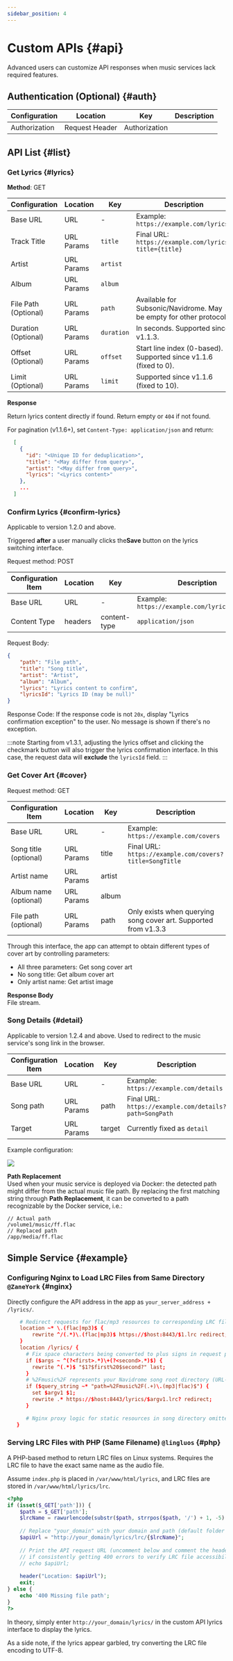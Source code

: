 ```yaml
---
sidebar_position: 4
---
```


# Custom APIs {#api}

Advanced users can customize API responses when music services lack required features.

## Authentication (Optional) {#auth}

| Configuration | Location       | Key             | Description |
| ------------- | -------------- | --------------- | ----------- |
| Authorization | Request Header | Authorization   |             |

## API List {#list}

### Get Lyrics {#lyrics}

**Method**: GET  

| Configuration          | Location     | Key       | Description                                                                                                          |
| ---------------------- | ------------ | --------- | -------------------------------------------------------------------------------------------------------------------- |
| Base URL               | URL          | -         | Example: `https://example.com/lyrics`                                                                               |
| Track Title            | URL Params   | `title`   | Final URL: `https://example.com/lyrics?title={title}`                                                               |
| Artist                 | URL Params   | `artist`  |                                                                                                                      |
| Album                  | URL Params   | `album`   |                                                                                                                      |
| File Path (Optional)   | URL Params   | `path`    | Available for Subsonic/Navidrome. May be empty for other protocols.                                                 |
| Duration (Optional)    | URL Params   | `duration`| In seconds. Supported since v1.1.3.                                                                                 |
| Offset (Optional)      | URL Params   | `offset`  | Start line index (0-based). Supported since v1.1.6 (fixed to 0).                                                    |
| Limit (Optional)       | URL Params   | `limit`   | Supported since v1.1.6 (fixed to 10).                                                                               |

**Response**  

Return lyrics content directly if found. Return empty or `404` if not found.  

For pagination (v1.1.6+), set `Content-Type: application/json` and return:  

```json
  [
    {
      "id": "<Unique ID for deduplication>",
      "title": "<May differ from query>",
      "artist": "<May differ from query>",
      "lyrics": "<Lyrics content>"
    },
    ...
  ]
```

### Confirm Lyrics {#confirm-lyrics}

Applicable to version 1.2.0 and above.

Triggered ​**after** a user manually clicks the ​**Save** button on the lyrics switching interface.

Request method: POST

| Configuration Item | Location | Key           | Description                                  |
| ------------------- | -------- | ------------- | -------------------------------------------- |
| Base URL            | URL      | -             | Example: `https://example.com/lyrics/confirm` |
| Content Type        | headers  | content-type  | `application/json`                           |

Request Body:
```json
{
    "path": "File path",
    "title": "Song title",
    "artist": "Artist",
    "album": "Album",
    "lyrics": "Lyrics content to confirm",
    "lyricsId": "Lyrics ID (may be null)"
}
```

Response Code: If the response code is not `20x`, display "Lyrics confirmation exception" to the user. No message is shown if there's no exception.

:::note
Starting from v1.3.1, adjusting the lyrics offset and clicking the checkmark button will also trigger the lyrics confirmation interface. In this case, the request data will ​**exclude** the `lyricsId` field.
:::

### Get Cover Art {#cover}

Request method: GET

| Configuration Item       | Location    | Key    | Description                                                                 |
| ------------------------- | ----------- | ------ | ---------------------------------------------------------------------------- |
| Base URL                  | URL         | -      | Example: `https://example.com/covers`                                       |
| Song title (optional)     | URL Params  | title  | Final URL: `https://example.com/covers?title=SongTitle`                      |
| Artist name               | URL Params  | artist |                                                                              |
| Album name (optional)     | URL Params  | album  |                                                                              |
| File path (optional)      | URL Params  | path   | Only exists when querying song cover art. Supported from v1.3.3             |

Through this interface, the app can attempt to obtain different types of cover art by controlling parameters:

- All three parameters: Get song cover art
- No song title: Get album cover art
- Only artist name: Get artist image

**Response Body**  
File stream.

### Song Details {#detail}

Applicable to version 1.2.4 and above. Used to redirect to the music service's song link in the browser.

| Configuration Item       | Location    | Key     | Description                                                                 |
| ------------------------- | ----------- | ------- | ---------------------------------------------------------------------------- |
| Base URL                  | URL         | -       | Example: `https://example.com/details`                                      |
| Song path                 | URL Params  | path    | Final URL: `https://example.com/details?path=SongPath`                       |
| Target                    | URL Params  | target  | Currently fixed as `detail`                                                 |

Example configuration:

![](https://oss2.aqzscn.cn/resource/blog/img/2024/891a6-5de6d34514b48759827b9e08e0236602.png)

**Path Replacement**  
Used when your music service is deployed via Docker: the detected path might differ from the actual music file path. By replacing the first matching string through ​**Path Replacement**, it can be converted to a path recognizable by the Docker service, i.e.:

```
// Actual path
/volume1/music/ff.flac
// Replaced path
/app/media/ff.flac
```

## Simple Service {#example}

### Configuring Nginx to Load LRC Files from Same Directory `@ZaneYork` {#nginx}

Directly configure the API address in the app as `your_server_address + /lyrics/`.

```conf title="default.conf"
    # Redirect requests for flac/mp3 resources to corresponding LRC files
    location ~* \.(flac|mp3)$ {
        rewrite ^/(.*)\.(flac|mp3)$ https://$host:8443/$1.lrc redirect;
    }
    location /lyrics/ {
      # Fix space characters being converted to plus signs in request paths
      if ($args ~ ^(?<first>.*)\+(?<second>.*)$) {
        rewrite ^(.*)$ "$1?$first%20$second?" last;
      }
      # %2Fmusic%2F represents your Navidrome song root directory (URL-encoded /)
      if ($query_string ~* "path=%2Fmusic%2F(.+)\.(mp3|flac)$") {
        set $argv1 $1;
        rewrite .* https://$host:8443/lyrics/$argv1.lrc? redirect;
      }

      # Nginx proxy logic for static resources in song directory omitted
   }
```

### Serving LRC Files with PHP (Same Filename) `@lingluos` {#php}

A PHP-based method to return LRC files on Linux systems. Requires the LRC file to have the exact same name as the audio file.

Assume `index.php` is placed in `/var/www/html/lyrics`, and LRC files are stored in `/var/www/html/lyrics/lrc`.

```php title="index.php"
<?php
if (isset($_GET['path'])) {
    $path = $_GET['path'];
    $lrcName = rawurlencode(substr($path, strrpos($path, '/') + 1, -5) . '.lrc');
    
    // Replace "your_domain" with your domain and path (default folder when accessing via Nginx port)
    $apiUrl = "http://your_domain/lyrics/lrc/{$lrcName}";
    
    // Print the API request URL (uncomment below and comment the header redirect 
    // if consistently getting 400 errors to verify LRC file accessibility)
    // echo $apiUrl;
    
    header("Location: $apiUrl");
    exit;
} else {
    echo '400 Missing file path';
}
?>
```

In theory, simply enter `http://your_domain/lyrics/` in the custom API lyrics interface to display the lyrics.  

As a side note, if the lyrics appear garbled, try converting the LRC file encoding to UTF-8.